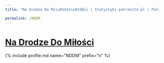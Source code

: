 ```yaml
---
title: "Na Drodze Do Mi\u0142o\u015Bci | Statystyki patronite.pl | Patromierz"

permalink: /NDDM
---
```


# [Na Drodze Do Miłości](https://patronite.pl/NDDM)

{% include profile.md name="NDDM" prefix="n" %}
